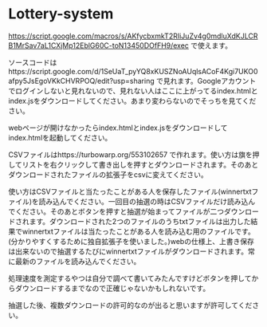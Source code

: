 # Lottery-system
https://script.google.com/macros/s/AKfycbxmkT2RIiJuZv4g0mdluXdKJLCRB1MrSav7aL1CXjMp12EblG60C-toN13450DOfFH9/exec で使えます。

ソースコードはhttps://script.google.com/d/1SeUaT_pyYQ8xKUSZNoAUqlsACoF4Kgi7UKO0afpy5JsEgoVKkCHVRPOQ/edit?usp=sharing で見れます。Googleアカウントでログインしないと見れないので、見れない人はここに上がってるindex.htmlとindex.jsをダウンロードしてください。あまり変わらないのでそっちを見てください。

webページが開けなかったらindex.htmlとindex.jsをダウンロードしてindex.htmlを起動してください。

CSVファイルはhttps://turbowarp.org/553102657 で作れます。使い方は旗を押してリストを右クリックして書き出しを押すとダウンロードされます。そのあとダウンロードされたファイルの拡張子をcsvに変えてください。

使い方はCSVファイルと当たったことがある人を保存したファイル(winnertxtファイル)を読み込んでください。一回目の抽選の時はCSVファイルだけ読み込んでください。そのあとボタンを押すと抽選が始まってファイルが二つダウンロードされます。ダウンロードされた2つのファイルのうちtxtファイルは出力した結果でwinnertxtファイルは当たったことがある人を読み込む用のファイルです。(分かりやすくするために独自拡張子を使いました。)webの仕様上、上書き保存は出来ないので抽選するたびにwinnertxtファイルがダウンロードされます。常に最新のファイルを読み込んでください。

処理速度を測定するやつは自分で調べて書いてみたんですけどボタンを押してからダウンロードするまでなので正確じゃないかもしれないです。

抽選した後、複数ダウンロードの許可的なのが出ると思いますが許可してください。
